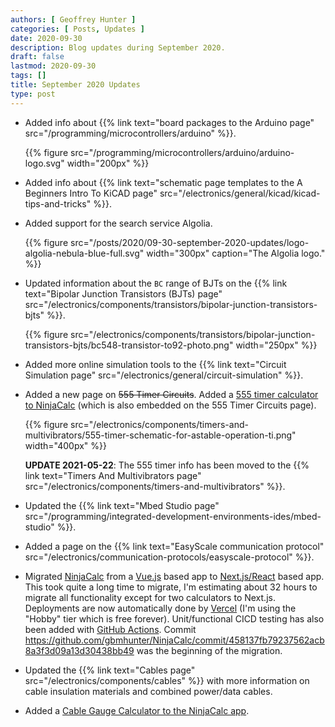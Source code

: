 ```yaml
---
authors: [ Geoffrey Hunter ]
categories: [ Posts, Updates ]
date: 2020-09-30
description: Blog updates during September 2020.
draft: false
lastmod: 2020-09-30
tags: []
title: September 2020 Updates
type: post
---
```


* Added info about {{% link text="board packages to the Arduino page" src="/programming/microcontrollers/arduino" %}}.

    {{% figure src="/programming/microcontrollers/arduino/arduino-logo.svg" width="200px" %}}

* Added info about {{% link text="schematic page templates to the A Beginners Intro To KiCAD page" src="/electronics/general/kicad/kicad-tips-and-tricks" %}}.

* Added support for the search service Algolia.

    {{% figure src="/posts/2020/09-30-september-2020-updates/logo-algolia-nebula-blue-full.svg" width="300px" caption="The Algolia logo." %}}

* Updated information about the `BC` range of BJTs on the {{% link text="Bipolar Junction Transistors (BJTs) page" src="/electronics/components/transistors/bipolar-junction-transistors-bjts" %}}.

    {{% figure src="/electronics/components/transistors/bipolar-junction-transistors-bjts/bc548-transistor-to92-photo.png" width="250px" %}}

* Added more online simulation tools to the {{% link text="Circuit Simulation page" src="/electronics/general/circuit-simulation" %}}.

* Added a new page on ~~555 Timer Circuits~~. Added a [555 timer calculator to NinjaCalc](https://ninjacalc.mbedded.ninja/calculators/electronics/ics/555-timer-astable-rt-rb-c) (which is also embedded on the 555 Timer Circuits page).

    {{% figure src="/electronics/components/timers-and-multivibrators/555-timer-schematic-for-astable-operation-ti.png" width="400px" %}}
    
  **UPDATE 2021-05-22**: The 555 timer info has been moved to the {{% link text="Timers And Multivibrators page" src="/electronics/components/timers-and-multivibrators" %}}.

* Updated the {{% link text="Mbed Studio page" src="/programming/integrated-development-environments-ides/mbed-studio" %}}.

* Added a page on the {{% link text="EasyScale communication protocol" src="/electronics/communication-protocols/easyscale-protocol" %}}.

* Migrated [NinjaCalc](https://ninjacalc.mbedded.ninja/calculators/electronics/ics/555-timer-astable-rt-rb-c) from a [Vue.js](https://vuejs.org/) based app to [Next.js/React](https://nextjs.org/) based app. This took quite a long time to migrate, I'm estimating about 32 hours to migrate all functionality except for two calculators to Next.js. Deployments are now automatically done by [Vercel](https://vercel.com/) (I'm using the "Hobby" tier which is free forever). Unit/functional CICD testing has also been added with [GitHub Actions](https://github.com/features/actions). Commit <https://github.com/gbmhunter/NinjaCalc/commit/458137fb79237562acb8a3f3d09a13d30438bb49> was the beginning of the migration.

* Updated the {{% link text="Cables page" src="/electronics/components/cables" %}} with more information on cable insulation materials and combined power/data cables.

* Added a [Cable Gauge Calculator to the NinjaCalc app](https://ninjacalc.mbedded.ninja/calculators/electronics/cabling/wire-gauge-calculator).
